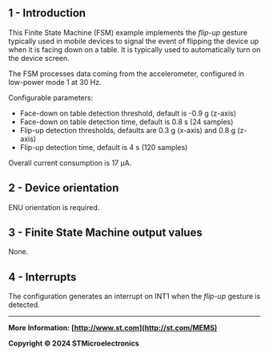 ## 1 - Introduction

This Finite State Machine (FSM) example implements the *flip-up* gesture typically used in mobile devices to signal the event of flipping the device up when it is facing down on a table. It is typically used to automatically turn on the device screen.

The FSM processes data coming from the accelerometer, configured in low-power mode 1 at 30 Hz.

Configurable parameters:

- Face-down on table detection threshold, default is -0.9 g (z-axis)
- Face-down on table detection time, default is 0.8 s (24 samples)
- Flip-up detection thresholds, defaults are 0.3 g (x-axis) and 0.8 g (z-axis)
- Flip-up detection time, default is 4 s (120 samples)

Overall current consumption is 17  µA.


## 2 - Device orientation

ENU orientation is required.


## 3 - Finite State Machine output values

None.


## 4 - Interrupts

The configuration generates an interrupt on INT1 when the *flip-up* gesture is detected.

------

**More Information: [http://www.st.com](http://st.com/MEMS)**

**Copyright © 2024 STMicroelectronics**

